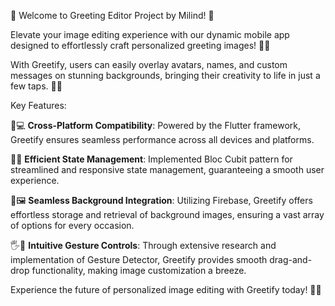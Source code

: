 🌟 Welcome to Greeting Editor Project by Milind! 🎉


Elevate your image editing experience with our dynamic mobile app designed to effortlessly craft personalized greeting images! 📸✨


With Greetify, users can easily overlay avatars, names, and custom messages on stunning backgrounds, bringing their creativity to life in just a few taps. 🎨💬


Key Features:

📱💻 **Cross-Platform Compatibility**: Powered by the Flutter framework, Greetify ensures seamless performance across all devices and platforms.

💼🔧 **Efficient State Management**: Implemented Bloc Cubit pattern for streamlined and responsive state management, guaranteeing a smooth user experience.

🌈🖼️ **Seamless Background Integration**: Utilizing Firebase, Greetify offers effortless storage and retrieval of background images, ensuring a vast array of options for every occasion.

🖐️🌟 **Intuitive Gesture Controls**: Through extensive research and implementation of Gesture Detector, Greetify provides smooth drag-and-drop functionality, making image customization a breeze.


Experience the future of personalized image editing with Greetify today! 🚀✨
